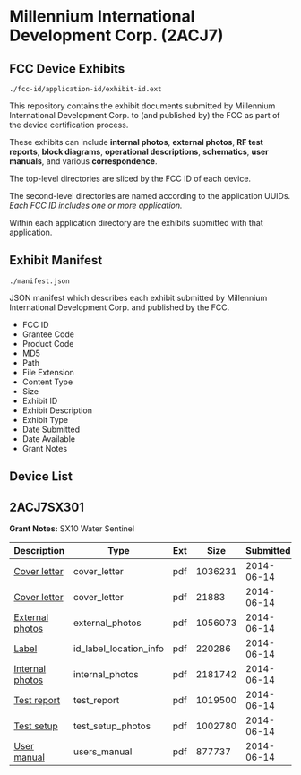 # Millennium International Development Corp. (2ACJ7)
## FCC Device Exhibits

```
./fcc-id/application-id/exhibit-id.ext
```

This repository contains the exhibit documents submitted by Millennium International Development Corp. to (and published by) the FCC as part of the device certification process.

These exhibits can include **internal photos**, **external photos**, **RF test reports**, **block diagrams**, **operational descriptions**, **schematics**, **user manuals**, and various **correspondence**.

The top-level directories are sliced by the FCC ID of each device.

The second-level directories are named according to the application UUIDs. *Each FCC ID includes one or more application.*

Within each application directory are the exhibits submitted with that application. 

## Exhibit Manifest

```
./manifest.json
```

JSON manifest which describes each exhibit submitted by Millennium International Development Corp. and published by the FCC.

- FCC ID
- Grantee Code
- Product Code
- MD5
- Path
- File Extension
- Content Type
- Size
- Exhibit ID
- Exhibit Description
- Exhibit Type
- Date Submitted
- Date Available
- Grant Notes

## Device List
## 2ACJ7SX301
**Grant Notes:** SX10 Water Sentinel

| Description | Type | Ext | Size | Submitted | Available |
| ----------- | ---- | --- | ---- | --------- | --------- |
| [Cover letter](2ACJ7SX301/ab0e71dbace3ae7578e2b0a3608bf290/2295122.pdf) | cover_letter | pdf | 1036231 | 2014-06-14 | 2014-06-14 |
| [Cover letter](2ACJ7SX301/ab0e71dbace3ae7578e2b0a3608bf290/2295123.pdf) | cover_letter | pdf | 21883 | 2014-06-14 | 2014-06-14 |
| [External photos](2ACJ7SX301/ab0e71dbace3ae7578e2b0a3608bf290/2295124.pdf) | external_photos | pdf | 1056073 | 2014-06-14 | 2014-12-11 |
| [Label](2ACJ7SX301/ab0e71dbace3ae7578e2b0a3608bf290/2295125.pdf) | id_label_location_info | pdf | 220286 | 2014-06-14 | 2014-06-14 |
| [Internal photos](2ACJ7SX301/ab0e71dbace3ae7578e2b0a3608bf290/2295126.pdf) | internal_photos | pdf | 2181742 | 2014-06-14 | 2014-12-11 |
| [Test report](2ACJ7SX301/ab0e71dbace3ae7578e2b0a3608bf290/2295132.pdf) | test_report | pdf | 1019500 | 2014-06-14 | 2014-06-14 |
| [Test setup](2ACJ7SX301/ab0e71dbace3ae7578e2b0a3608bf290/2295130.pdf) | test_setup_photos | pdf | 1002780 | 2014-06-14 | 2014-12-11 |
| [User manual](2ACJ7SX301/ab0e71dbace3ae7578e2b0a3608bf290/2295131.pdf) | users_manual | pdf | 877737 | 2014-06-14 | 2014-12-11 |
